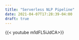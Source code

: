 ```yaml
---
title: "Serverless NLP Pipeline"
date: 2021-04-07T17:28:39-04:00
draft: true
---
```


{{< youtube m1dFL5iJdCA>}}